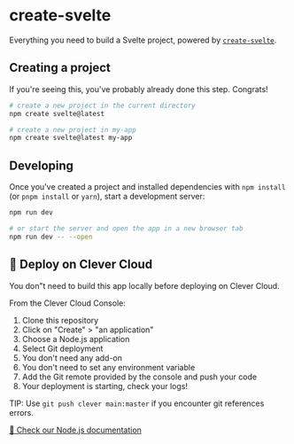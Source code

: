 # create-svelte

Everything you need to build a Svelte project, powered by [`create-svelte`](https://github.com/sveltejs/kit/tree/master/packages/create-svelte).

## Creating a project

If you're seeing this, you've probably already done this step. Congrats!

```bash
# create a new project in the current directory
npm create svelte@latest

# create a new project in my-app
npm create svelte@latest my-app
```

## Developing

Once you've created a project and installed dependencies with `npm install` (or `pnpm install` or `yarn`), start a development server:

```bash
npm run dev

# or start the server and open the app in a new browser tab
npm run dev -- --open
```

## 🚀 Deploy on Clever Cloud

You don"t need to build this app locally before deploying on Clever Cloud.

From the Clever Cloud Console: 

1. Clone this repository
2. Click on "Create" > "an application"
3. Choose a Node.js application
4. Select Git deployment
5. You don't need any add-on
6. You don't need to set any environment variable
7. Add the Git remote provided by the console and push your code
8. Your deployment is starting, check your logs!

TIP: Use `git push clever main:master` if you encounter git references errors.

[📖 Check our Node.js documentation](https://www.clever-cloud.com/doc/getting-started/by-language/node/)
